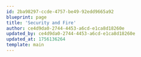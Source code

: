 ```yaml
---
id: 2ba98297-ccde-4757-be49-92edd9665a92
blueprint: page
title: 'Security and Fire'
author: ce4d9da0-2744-4453-a6cd-e1ca8d18260e
updated_by: ce4d9da0-2744-4453-a6cd-e1ca8d18260e
updated_at: 1756136264
template: main
---
```


